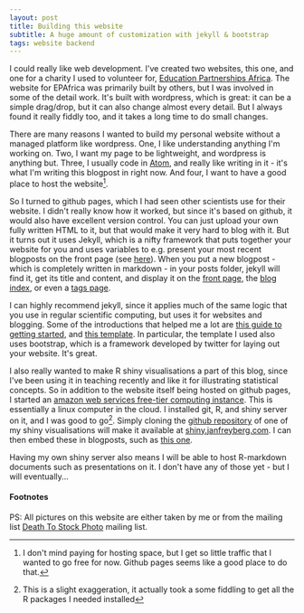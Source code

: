 ```yaml
---
layout: post
title: Building this website
subtitle: A huge amount of customization with jekyll & bootstrap
tags: website backend
---
```


I could really like web development. I've created two websites, this one, and one for a charity I used to volunteer for, [Education Partnerships Africa](http://www.epafrica.org.uk/). The website for EPAfrica was primarily built by others, but I was involved in some of the detail work. It's built with wordpress, which is great: it can be a simple drag/drop, but it can also change almost every detail. But I always found it really fiddly too, and it takes a long time to do small changes.

There are many reasons I wanted to build my personal website without a managed platform like wordpress. One, I like understanding anything I'm working on. Two, I want my page to be lightweight, and wordpress is anything but. Three, I usually code in [Atom](http://www.atom.io), and really like writing in it - it's what I'm writing this blogpost in right now. And four, I want to have a good place to host the website[^1].

So I turned to github pages, which I had seen other scientists use for their website. I didn't really know how it worked, but since it's based on github, it would also have excellent version control. You can just upload your own fully written HTML to it, but that would make it very hard to blog with it. But it turns out it uses Jekyll, which is a nifty framework that puts together your website for you and uses variables to e.g. present your most recent blogposts on the front page (see [here](/)). When you put a new blogpost - which is completely written in markdown - in your posts folder, jekyll will find it, get its title and content, and display it on the [front page](/), the [blog index](/blog/), or even a [tags page](/tags/).

I can highly recommend jekyll, since it applies much of the same logic that you use in regular scientific computing, but uses it for websites and blogging. Some of the introductions that helped me a lot are [this guide to getting started](http://jmcglone.com/guides/github-pages/), and [this template](https://github.com/volny/stylish-portfolio-jekyll). In particular, the template I used also uses bootstrap, which is a framework developed by twitter for laying out your website. It's great.

I also really wanted to make R shiny visualisations a part of this blog, since I've been using it in teaching recently and like it for illustrating statistical concepts. So in addition to the website itself being hosted on github pages, I started an [amazon web services free-tier computing instance](https://aws.amazon.com/free/). This is essentially a linux computer in the cloud. I installed git, R, and shiny server on it, and I was good to go[^2]. Simply cloning the [github repository](https://www.github.com/janfreyberg/factorial-anova/) of one of my shiny visualisations will make it available at [shiny.janfreyberg.com](https://shiny.janfreyberg.com/factorial-anova/). I can then embed these in blogposts, such as [this one]({{site.baseurl}}/2016/11/16/visualising-a-2x2-anova/).

Having my own shiny server also means I will be able to host R-markdown documents such as presentations on it. I don't have any of those yet - but I will eventually...

#### Footnotes

[^1]: I don't mind paying for hosting space, but I get so little traffic that I wanted to go free for now. Github pages seems like a good place to do that.

[^2]: This is a slight exaggeration, it actually took a some fiddling to get all the R packages I needed installed

PS: All pictures on this website are either taken by me or from the mailing list [Death To Stock Photo](http://deathtothestockphoto.com/) mailing list.
